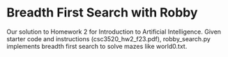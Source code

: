 # Breadth First Search with Robby
Our solution to Homework 2 for Introduction to Artificial Intelligence. Given starter code and instructions (csc3520_hw2_f23.pdf), robby_search.py implements breadth first search to solve mazes like world0.txt.
